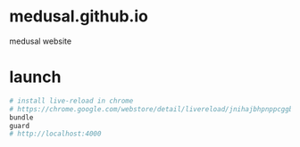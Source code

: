 # medusal.github.io
medusal website

# launch
```bash
# install live-reload in chrome
# https://chrome.google.com/webstore/detail/livereload/jnihajbhpnppcggbcgedagnkighmdlei
bundle
guard
# http://localhost:4000
```
